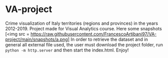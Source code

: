 # VA-project

Crime visualization of Italy territories (regions and provinces) in the years 2012-2019. Project made for Visual Analytics course.
Here some snapshots
[<img src = https://raw.githubusercontent.com/FrancescoArtibani97/VA-project/main/snapshots/a.png]
In order to retrieve the dataset and in general all external file used, the user must download the project folder, run ```python -m http.server``` and then start the index.html. Enjoy!
